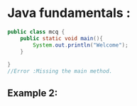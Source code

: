 # Java fundamentals :

```java
public class mcq {
    public static void main(){
        System.out.println("Welcome");
    }
    
}
//Error :Missing the main method.


```
## Example 2:
```java



```
